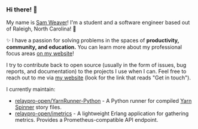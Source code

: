 ### Hi there! 👋

My name is [Sam Weaver](https://samweaver.com)! I'm a student and a software engineer based out of Raleigh, North Carolina! 🌳

✨ I have a passion for solving problems in the spaces of **productivity, community, and education.** You can learn more about my professional focus areas [on my website](https://samweaver.com/work/)!

I try to contribute back to open source (usually in the form of issues, bug reports, and documentation) to the projects I use when I can. Feel free to reach out to me via [my website](https://samweaver.com/me/) (look for the link that reads "Get in touch").

I currently maintain:
- [relaypro-open/YarnRunner-Python](https://github.com/relaypro-open/YarnRunner-Python) - A Python runner for compiled [Yarn Spinner](https://yarnspinner.dev/) story files.
- [relaypro-open/imetrics](https://github.com/relaypro-open/imetrics) - A lightweight Erlang application for gathering metrics. Provides a Prometheus-compatible API endpoint.

<!--
**weaversam8/weaversam8** is a ✨ _special_ ✨ repository because its `README.md` (this file) appears on your GitHub profile.

Here are some ideas to get you started:

- 🔭 I’m currently working on ...
- 🌱 I’m currently learning ...
- 👯 I’m looking to collaborate on ...
- 🤔 I’m looking for help with ...
- 💬 Ask me about ...
- 📫 How to reach me: ...
- 😄 Pronouns: ...
- ⚡ Fun fact: ...
-->
